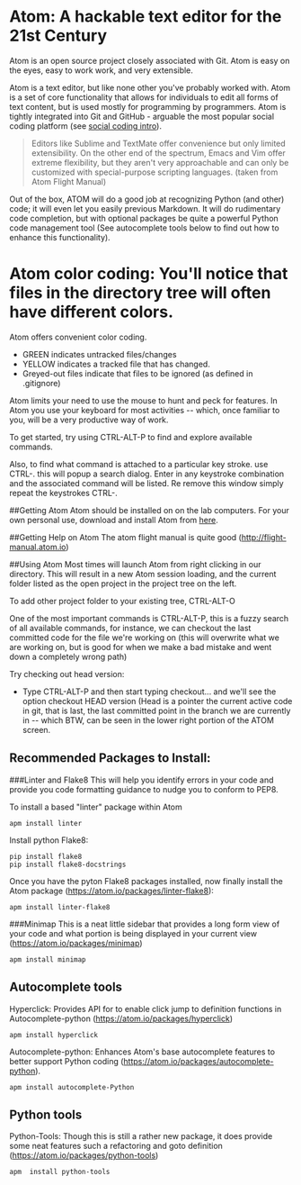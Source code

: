 # Atom: A hackable text editor for the 21st Century

Atom is an open source project closely associated with Git. Atom is easy on the eyes, easy to work work, and very extensible.

Atom is a text editor, but like none other you've probably worked with. Atom is a set of core functionality that allows for individuals to edit all forms of text content, but is used mostly for programming by programmers. Atom is tightly integrated into Git and GitHub - arguable the most popular social coding platform (see [social coding intro](http://www.techrepublic.com/blog/it-consultant/social-coding-the-next-wave-in-development/)).

>Editors like Sublime and TextMate offer convenience but only limited extensibility. On the other end of the spectrum, Emacs and Vim offer extreme flexibility, but they aren't very approachable and can only be customized with special-purpose scripting languages. (taken from Atom Flight Manual)

Out of the box, ATOM will do a good job at recognizing Python (and other) code; it will even let you easily previous Markdown. It will do rudimentary code completion, but with optional packages be quite a powerful Python code management tool (See autocomplete tools below to find out how to enhance this functionality).

# Atom color coding: You'll notice that files in the directory tree will often have different colors.

Atom offers convenient color coding.
* GREEN indicates untracked files/changes
* YELLOW indicates a tracked file that has changed.
* Greyed-out files indicate that files to be ignored (as defined in .gitignore)

Atom limits your need to use the mouse to hunt and peck for features. In Atom you use your keyboard for most activities -- which, once familiar to you, will be a very productive way of work.

To get started, try using CTRL-ALT-P to find and explore available commands.

Also, to find what command is attached to a particular key stroke. use CTRL-. this will popup a search dialog. Enter in any keystroke combination and the associated command will be listed. Re remove this window simply repeat the keystrokes CTRL-.

##Getting Atom
Atom should be installed on on the lab computers. For your own personal use, download and install Atom from [here](https://atom.io/).

##Getting Help on Atom
The atom flight manual is quite good (http://flight-manual.atom.io)

##Using Atom
Most times will launch Atom from right clicking in our directory. This will result in a new Atom session loading, and the current folder listed as the open project in the project tree on the left.

To add other project folder to your existing tree, CTRL-ALT-O

One of the most important commands is CTRL-ALT-P, this is a fuzzy search of all available commands, for instance, we can checkout the last committed code for the file we're working on (this will overwrite what we are working on, but is good for when we make a bad mistake and went down a completely wrong path)

Try checking out head version:
* Type CTRL-ALT-P and then start typing checkout... and we'll see the option checkout HEAD version (Head is a pointer the current active code in git, that is last, the last committed point in the branch we are currently in -- which BTW, can be seen in the lower right portion of the ATOM screen.

## Recommended Packages to Install:

###Linter and Flake8
This will help you identify errors in your code and provide you code formatting guidance to nudge you to conform to PEP8.

To install a based "linter" package within Atom
```
apm install linter
```

Install python Flake8:
```
pip install flake8
pip install flake8-docstrings
```

Once you have the pyton Flake8 packages installed, now finally install the Atom package (https://atom.io/packages/linter-flake8):
```
apm install linter-flake8
```

###Minimap
This is a neat little sidebar that provides a long form view of your code and what portion is being displayed in your current view (https://atom.io/packages/minimap)
```
apm install minimap
```

## Autocomplete tools
Hyperclick: Provides API for to enable click jump to definition functions in Autocomplete-python (https://atom.io/packages/hyperclick)
```
apm install hyperclick
```
Autocomplete-python: Enhances Atom's base autocomplete features to better support Python coding (https://atom.io/packages/autocomplete-python).
```
apm install autocomplete-Python
```

## Python tools
Python-Tools: Though this is still a rather new package, it does provide some neat features such a refactoring and goto definition (https://atom.io/packages/python-tools)
```
apm  install python-tools
```
